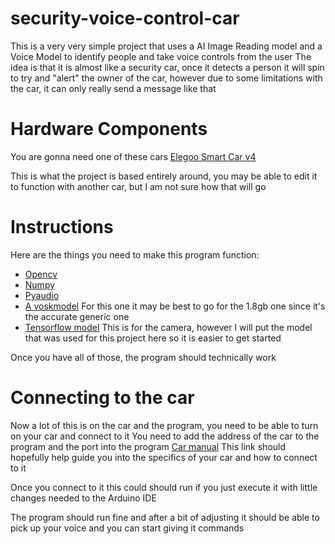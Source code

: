 # security-voice-control-car
This is a very very simple project that uses a AI Image Reading model and a Voice Model to identify people and take voice controls from the user
The idea is that it is almost like a security car, once it detects a person it will spin to try and "alert" the owner of the car, however due to some limitations with the car, it can only really send a message like that

# Hardware Components
You are gonna need one of these cars
[Elegoo Smart Car v4](https://us.elegoo.com/products/elegoo-smart-robot-car-kit-v-4-0?srsltid=AfmBOoqPuPuBWAyRUrXPEGc86NutonWYCew_cnta1a6-40fRDaGKVDom)

This is what the project is based entirely around, you may be able to edit it to function with another car, but I am not sure how that will go

# Instructions
Here are the things you need to make this program function:

- [Opencv](https://pypi.org/project/opencv-python/)
- [Numpy](https://numpy.org/install/)
- [Pyaudio](https://pypi.org/project/PyAudio/)
- [A voskmodel](https://alphacephei.com/vosk/models) For this one it may be best to go for the 1.8gb one since it's the accurate generic one
- [Tensorflow model](https://www.tensorflow.org/) This is for the camera, however I will put the model that was used for this project here so it is easier to get started

Once you have all of those, the program should technically work

# Connecting to the car
Now a lot of this is on the car and the program, you need to be able to turn on your car and connect to it
You need to add the address of the car to the program and the port into the program
[Car manual](https://drive.google.com/drive/folders/1FmqoM8KrJYJkFXHQnQBTL6xnNQ4cgTCa)
This link should hopefully help guide you into the specifics of your car and how to connect to it

Once you connect to it this could should run if you just execute it with little changes needed to the Arduino IDE

The program should run fine and after a bit of adjusting it should be able to pick up your voice and you can start giving it commands

